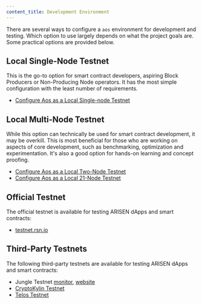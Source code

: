 ```yaml
---
content_title: Development Environment
---
```


There are several ways to configure a `aos` environment for development and testing. Which option to use largely depends on what the project goals are. Some practical options are provided below.

## Local Single-Node Testnet

This is the go-to option for smart contract developers, aspiring Block Producers or Non-Producing Node operators. It has the most simple configuration with the least number of requirements.

* [Configure Aos as a Local Single-node Testnet](00_local-single-node-testnet.md) 

## Local Multi-Node Testnet

While this option can technically be used for smart contract development, it may be overkill. This is most beneficial for those who are working on aspects of core development, such as benchmarking, optimization and experimentation. It's also a good option for hands-on learning and concept proofing.

* [Configure Aos as a Local Two-Node Testnet](01_local-multi-node-testnet.md)
* [Configure Aos as a Local 21-Node Testnet](https://github.com/ARISENIO/rsn/blob/master/tutorials/bios-boot-tutorial/README.md)

## Official Testnet

The official testnet is available for testing ARISEN dApps and smart contracts:

* [testnet.rsn.io](https://testnet.rsn.io/)

## Third-Party Testnets

The following third-party testnets are available for testing ARISEN dApps and smart contracts:

* Jungle Testnet [monitor](https://monitor.jungletestnet.io/), [website](https://jungletestnet.io/)
* [CryptoKylin Testnet](https://www.cryptokylin.io/)
* [Telos Testnet](https://mon-test.telosfoundation.io/)
